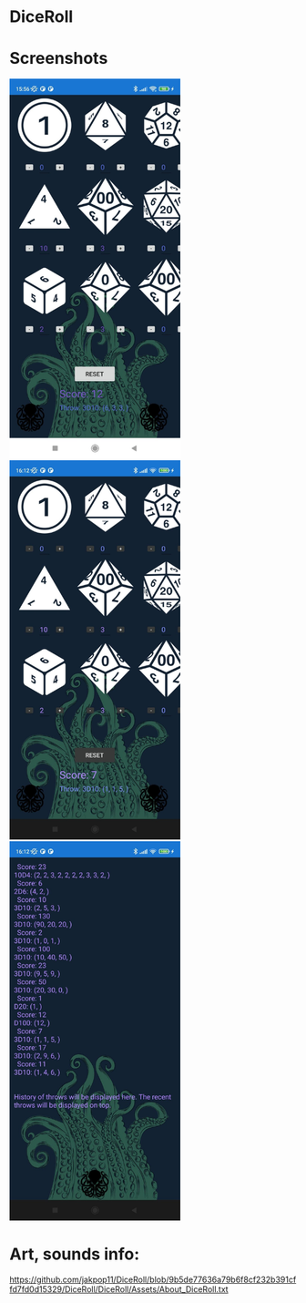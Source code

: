 # DiceRoll


# Screenshots

<div>
  <img src="Screenshots/DiceRoll_LightTheme.jpg" width="300" >
  <img src="Screenshots/DiceRoll_DarkTheme.jpg" width="300" >
  <img src="Screenshots/DiceRoll_HistoryPage.jpg" width="300" >
<div>
  
# Art, sounds info:

https://github.com/jakpop11/DiceRoll/blob/9b5de77636a79b6f8cf232b391cffd7fd0d15329/DiceRoll/DiceRoll/Assets/About_DiceRoll.txt

